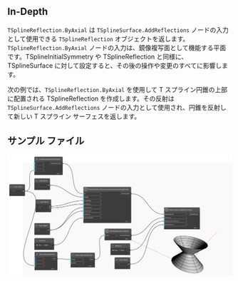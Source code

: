 ## In-Depth
`TSplineReflection.ByAxial` は `TSplineSurface.AddReflections` ノードの入力として使用できる `TSplineReflection` オブジェクトを返します。
`TSplineReflection.ByAxial` ノードの入力は、鏡像複写面として機能する平面です。TSplineInitialSymmetry や TSplineReflection と同様に、TSplineSurface に対して設定すると、その後の操作や変更のすべてに影響します。

次の例では、`TSplineReflection.ByAxial` を使用して T スプライン円錐の上部に配置される TSplineReflection を作成します。その反射は `TSplineSurface.AddReflections` ノードの入力として使用され、円錐を反射して新しい T スプライン サーフェスを返します。

## サンプル ファイル

![Example](./Autodesk.DesignScript.Geometry.TSpline.TSplineReflection.ByAxial_img.jpg)
